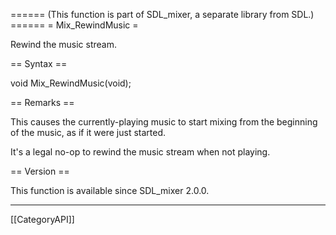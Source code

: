 ====== (This function is part of SDL_mixer, a separate library from SDL.) ======
= Mix_RewindMusic =

Rewind the music stream.

== Syntax ==

<syntaxhighlight lang='c'>
void Mix_RewindMusic(void);
</syntaxhighlight>

== Remarks ==

This causes the currently-playing music to start mixing from the beginning
of the music, as if it were just started.

It's a legal no-op to rewind the music stream when not playing.

== Version ==

This function is available since SDL_mixer 2.0.0.

----
[[CategoryAPI]]


